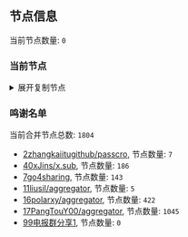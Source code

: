 
## 节点信息
当前节点数量: `0`
### 当前节点
<details>
  <summary>展开复制节点</summary>

    

</details>

### 鸣谢名单
当前合并节点总数: `1804`
- [2zhangkaiitugithub/passcro](https://github.com/zhangkaiitugithub/passcro), 节点数量: `7`
- [40xJins/x.sub](https://github.com/0xJins/x.sub), 节点数量: `186`
- [7go4sharing](https://github.com/go4sharing), 节点数量: `143`
- [11liusil/aggregator](https://github.com/liusil/aggregator), 节点数量: `5`
- [16polarxy/aggregator](https://github.com/polarxy/aggregator), 节点数量: `422`
- [17PangTouY00/aggregator](https://github.com/PangTouY00/aggregator), 节点数量: `1045`
- [99电报群分享1](https://github.com/cdddbc/getAirport), 节点数量: `0`


